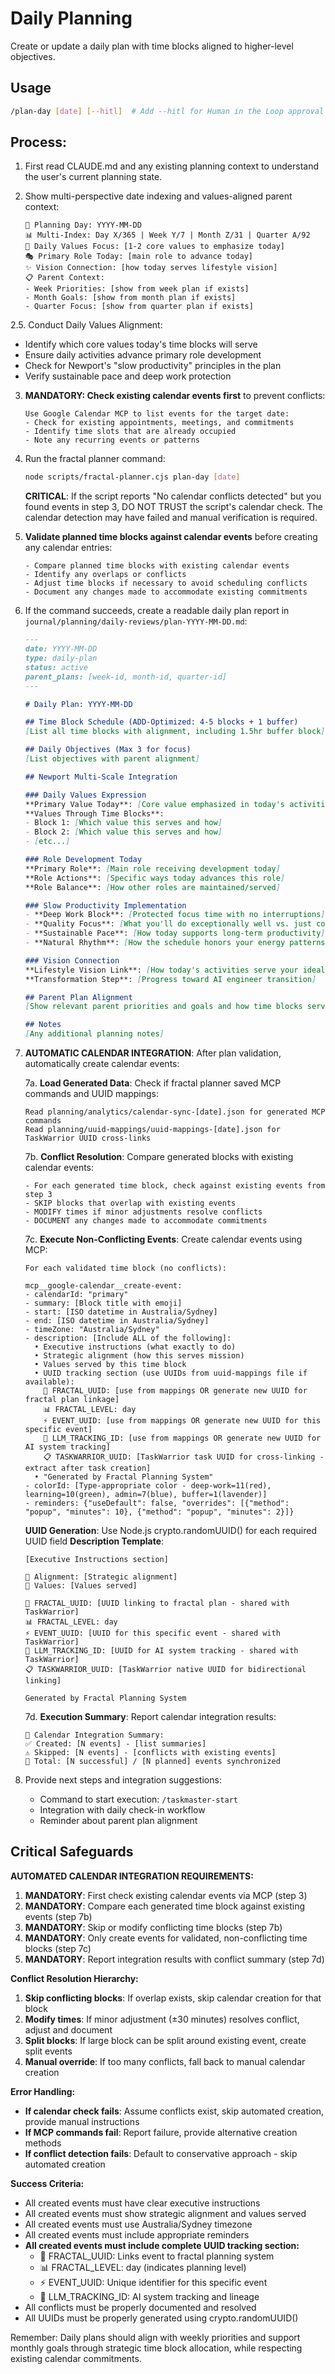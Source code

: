 # Daily Planning

Create or update a daily plan with time blocks aligned to higher-level objectives.

## Usage
```bash
/plan-day [date] [--hitl]  # Add --hitl for Human in the Loop approval workflow
```

## Process:

1. First read CLAUDE.md and any existing planning context to understand the user's current planning state.

2. Show multi-perspective date indexing and values-aligned parent context:
   ```
   📅 Planning Day: YYYY-MM-DD
   📊 Multi-Index: Day X/365 | Week Y/7 | Month Z/31 | Quarter A/92  
   🎯 Daily Values Focus: [1-2 core values to emphasize today]
   🎭 Primary Role Today: [main role to advance today]
   ✨ Vision Connection: [how today serves lifestyle vision]
   📋 Parent Context:
   - Week Priorities: [show from week plan if exists]
   - Month Goals: [show from month plan if exists]
   - Quarter Focus: [show from quarter plan if exists]
   ```

2.5. Conduct Daily Values Alignment:
   - Identify which core values today's time blocks will serve
   - Ensure daily activities advance primary role development
   - Check for Newport's "slow productivity" principles in the plan
   - Verify sustainable pace and deep work protection

3. **MANDATORY: Check existing calendar events first** to prevent conflicts:
   ```
   Use Google Calendar MCP to list events for the target date:
   - Check for existing appointments, meetings, and commitments
   - Identify time slots that are already occupied
   - Note any recurring events or patterns
   ```

4. Run the fractal planner command:
   ```bash
   node scripts/fractal-planner.cjs plan-day [date]
   ```
   
   **CRITICAL**: If the script reports "No calendar conflicts detected" but you found events in step 3, DO NOT TRUST the script's calendar check. The calendar detection may have failed and manual verification is required.

5. **Validate planned time blocks against calendar events** before creating any calendar entries:
   ```
   - Compare planned time blocks with existing calendar events
   - Identify any overlaps or conflicts
   - Adjust time blocks if necessary to avoid scheduling conflicts
   - Document any changes made to accommodate existing commitments
   ```

6. If the command succeeds, create a readable daily plan report in `journal/planning/daily-reviews/plan-YYYY-MM-DD.md`:

   ```markdown
   ---
   date: YYYY-MM-DD
   type: daily-plan
   status: active
   parent_plans: [week-id, month-id, quarter-id]
   ---

   # Daily Plan: YYYY-MM-DD

   ## Time Block Schedule (ADD-Optimized: 4-5 blocks + 1 buffer)
   [List all time blocks with alignment, including 1.5hr buffer block]

   ## Daily Objectives (Max 3 for focus)
   [List objectives with parent alignment]

   ## Newport Multi-Scale Integration

   ### Daily Values Expression
   **Primary Value Today**: [Core value emphasized in today's activities]
   **Values Through Time Blocks**:
   - Block 1: [Which value this serves and how]
   - Block 2: [Which value this serves and how]
   - [etc...]

   ### Role Development Today
   **Primary Role**: [Main role receiving development today]
   **Role Actions**: [Specific ways today advances this role]
   **Role Balance**: [How other roles are maintained/served]

   ### Slow Productivity Implementation
   - **Deep Work Block**: [Protected focus time with no interruptions]
   - **Quality Focus**: [What you'll do exceptionally well vs. just completing]
   - **Sustainable Pace**: [How today supports long-term productivity]
   - **Natural Rhythm**: [How the schedule honors your energy patterns]

   ### Vision Connection
   **Lifestyle Vision Link**: [How today's activities serve your ideal future]
   **Transformation Step**: [Progress toward AI engineer transition]

   ## Parent Plan Alignment
   [Show relevant parent priorities and goals and how time blocks serve them]
   
   ## Notes
   [Any additional planning notes]
   ```

7. **AUTOMATIC CALENDAR INTEGRATION**: After plan validation, automatically create calendar events:

   7a. **Load Generated Data**: Check if fractal planner saved MCP commands and UUID mappings:
   ```
   Read planning/analytics/calendar-sync-[date].json for generated MCP commands
   Read planning/uuid-mappings/uuid-mappings-[date].json for TaskWarrior UUID cross-links
   ```
   
   7b. **Conflict Resolution**: Compare generated blocks with existing calendar events:
   ```
   - For each generated time block, check against existing events from step 3
   - SKIP blocks that overlap with existing events
   - MODIFY times if minor adjustments resolve conflicts  
   - DOCUMENT any changes made to accommodate commitments
   ```
   
   7c. **Execute Non-Conflicting Events**: Create calendar events using MCP:
   ```
   For each validated time block (no conflicts):
   
   mcp__google-calendar__create-event:
   - calendarId: "primary" 
   - summary: [Block title with emoji]
   - start: [ISO datetime in Australia/Sydney]
   - end: [ISO datetime in Australia/Sydney] 
   - timeZone: "Australia/Sydney"
   - description: [Include ALL of the following]:
     • Executive instructions (what exactly to do)
     • Strategic alignment (how this serves mission)
     • Values served by this time block
     • UUID tracking section (use UUIDs from uuid-mappings file if available):
       🔗 FRACTAL_UUID: [use from mappings OR generate new UUID for fractal plan linkage]
       📊 FRACTAL_LEVEL: day
       ⚡ EVENT_UUID: [use from mappings OR generate new UUID for this specific event]
       🎯 LLM_TRACKING_ID: [use from mappings OR generate new UUID for AI system tracking]
       📋 TASKWARRIOR_UUID: [TaskWarrior task UUID for cross-linking - extract after task creation]
     • "Generated by Fractal Planning System"
   - colorId: [Type-appropriate color - deep-work=11(red), learning=10(green), admin=7(blue), buffer=1(lavender)]
   - reminders: {"useDefault": false, "overrides": [{"method": "popup", "minutes": 10}, {"method": "popup", "minutes": 2}]}
   ```
   
   **UUID Generation**: Use Node.js crypto.randomUUID() for each required UUID field
   **Description Template**:
   ```
   [Executive Instructions section]
   
   🎯 Alignment: [Strategic alignment]
   🚀 Values: [Values served]
   
   🔗 FRACTAL_UUID: [UUID linking to fractal plan - shared with TaskWarrior]
   📊 FRACTAL_LEVEL: day
   ⚡ EVENT_UUID: [UUID for this specific event - shared with TaskWarrior]  
   🎯 LLM_TRACKING_ID: [UUID for AI system tracking - shared with TaskWarrior]
   📋 TASKWARRIOR_UUID: [TaskWarrior native UUID for bidirectional linking]
   
   Generated by Fractal Planning System
   ```
   
   7d. **Execution Summary**: Report calendar integration results:
   ```
   📅 Calendar Integration Summary:
   ✅ Created: [N events] - [list summaries]
   ⚠️ Skipped: [N events] - [conflicts with existing events]
   📝 Total: [N successful] / [N planned] events synchronized
   ```

8. Provide next steps and integration suggestions:
   - Command to start execution: `/taskmaster-start`
   - Integration with daily check-in workflow
   - Reminder about parent plan alignment

## Critical Safeguards

**AUTOMATED CALENDAR INTEGRATION REQUIREMENTS:**
1. **MANDATORY**: First check existing calendar events via MCP (step 3)
2. **MANDATORY**: Compare each generated time block against existing events (step 7b)  
3. **MANDATORY**: Skip or modify conflicting time blocks (step 7b)
4. **MANDATORY**: Only create events for validated, non-conflicting time blocks (step 7c)
5. **MANDATORY**: Report integration results with conflict summary (step 7d)

**Conflict Resolution Hierarchy:**
1. **Skip conflicting blocks**: If overlap exists, skip calendar creation for that block
2. **Modify times**: If minor adjustment (±30 minutes) resolves conflict, adjust and document
3. **Split blocks**: If large block can be split around existing event, create split events
4. **Manual override**: If too many conflicts, fall back to manual calendar creation

**Error Handling:**
- **If calendar check fails**: Assume conflicts exist, skip automated creation, provide manual instructions
- **If MCP commands fail**: Report failure, provide alternative creation methods
- **If conflict detection fails**: Default to conservative approach - skip automated creation

**Success Criteria:**
- All created events must have clear executive instructions
- All created events must show strategic alignment and values served
- All created events must use Australia/Sydney timezone
- All created events must include appropriate reminders
- **All created events must include complete UUID tracking section:**
  - 🔗 FRACTAL_UUID: Links event to fractal planning system
  - 📊 FRACTAL_LEVEL: day (indicates planning level)
  - ⚡ EVENT_UUID: Unique identifier for this specific event
  - 🎯 LLM_TRACKING_ID: AI system tracking and lineage
- All conflicts must be properly documented and resolved
- All UUIDs must be properly generated using crypto.randomUUID()

Remember: Daily plans should align with weekly priorities and support monthly goals through strategic time block allocation, while respecting existing calendar commitments.
